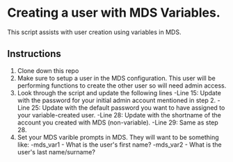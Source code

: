 # Creating a user with MDS Variables. 
This script assists with user creation using variables in MDS.

## Instructions
1. Clone down this repo
2. Make sure to setup a user in the MDS configuration. This user will be performing functions to create the other user so will need admin access.
3. Look through the script and update the following lines
  -Line 15: Update with the password for your initial admin account mentioned in step 2.
  -Line 25: Update with the default password you want to have assigned to your variable-created user.
  -Line 28: Update with the shortname of the account you created with MDS (non-variable).
  -Line 29: Same as step 28.
4. Set your MDS varible prompts in MDS. They will want to be something like: 
  -mds_var1 - What is the user's first name?
  -mds_var2 - What is the user's last name/surname?
